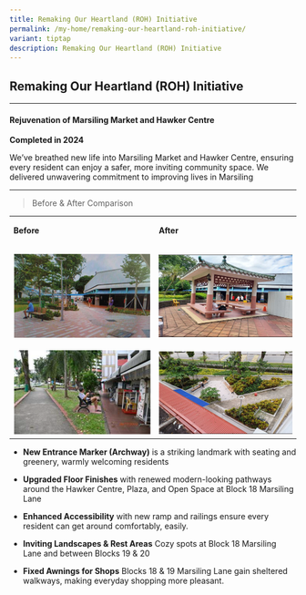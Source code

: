 ```yaml
---
title: Remaking Our Heartland (ROH) Initiative
permalink: /my-home/remaking-our-heartland-roh-initiative/
variant: tiptap
description: Remaking Our Heartland (ROH) Initiative
---
```

<h2><strong>Remaking Our Heartland (ROH) Initiative</strong></h2>
<hr>
<p></p>
<h4><strong>Rejuvenation of Marsiling Market and Hawker Centre</strong></h4>
<p><strong>Completed in 2024</strong>
</p>
<p>We’ve breathed new life into Marsiling Market and Hawker Centre, ensuring
every resident can enjoy a safer, more inviting community space. We delivered
unwavering commitment to improving lives in Marsiling</p>
<hr>
<blockquote>
<p>Before &amp; After Comparison</p>
</blockquote>
<table style="minWidth: 50px">
<colgroup>
<col>
<col>
</colgroup>
<tbody>
<tr>
<td rowspan="1" colspan="1">
<p><strong>Before</strong>
</p>
</td>
<td rowspan="1" colspan="1">
<p><strong>After</strong>
</p>
</td>
</tr>
<tr>
<td rowspan="1" colspan="1">
<p></p>
<div class="isomer-image-wrapper">
<img style="width: 100%" height="auto" width="100%" alt="" src="/images/Estate Development/Marsiling_Hawker_Center_Before.png">
</div>
</td>
<td rowspan="1" colspan="1">
<p></p>
<div class="isomer-image-wrapper">
<img style="width: 100%" height="auto" width="100%" alt="" src="/images/Estate Development/Marsiling_Hawker_Center_After.png">
</div>
</td>
</tr>
<tr>
<td rowspan="1" colspan="1">
<p></p>
<div class="isomer-image-wrapper">
<img style="width: 100%" height="auto" width="100%" alt="" src="/images/Estate Development/Marsiling_Market_Before_3.png">
</div>
</td>
<td rowspan="1" colspan="1">
<p></p>
<div class="isomer-image-wrapper">
<img style="width: 100%" height="auto" width="100%" alt="" src="/images/Estate Development/Marsiling_Market_After_3.png">
</div>
</td>
</tr>
</tbody>
</table>
<ul data-tight="true" class="tight">
<li>
<p><strong>New Entrance Marker (Archway)</strong> is a striking landmark with
seating and greenery, warmly welcoming residents</p>
</li>
<li>
<p><strong>Upgraded Floor Finishes</strong> with renewed modern-looking pathways
around the Hawker Centre, Plaza, and Open Space at Block 18 Marsiling Lane</p>
</li>
<li>
<p><strong>Enhanced Accessibility</strong> with new ramp and railings ensure
every resident can get around comfortably, easily.</p>
</li>
<li>
<p><strong>Inviting Landscapes &amp; Rest Areas</strong> Cozy spots at Block
18 Marsiling Lane and between Blocks 19 &amp; 20</p>
</li>
<li>
<p><strong>Fixed Awnings for Shops</strong> Blocks 18 &amp; 19 Marsiling Lane
gain sheltered walkways, making everyday shopping more pleasant.</p>
</li>
</ul>
<p></p>
